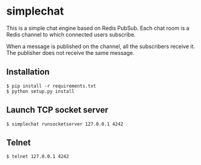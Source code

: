 # simplechat

This is a simple chat engine based on Redis PubSub.
Each chat room is a Redis channel to which connected users subscribe.

When a message is published on the channel, all the subscribers receive it.
The publisher does not receive the same message.

## Installation

```
$ pip install -r requirements.txt
$ python setup.py install
```

## Launch TCP socket server

```
$ simplechat runsocketserver 127.0.0.1 4242
```

## Telnet

```
$ telnet 127.0.0.1 4242
```